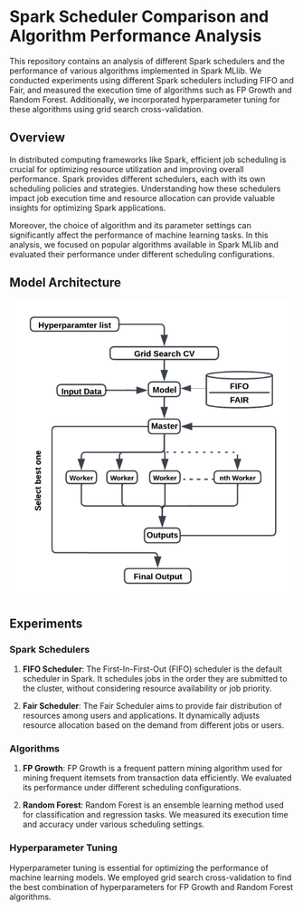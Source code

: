 # Spark Scheduler Comparison and Algorithm Performance Analysis

This repository contains an analysis of different Spark schedulers and the performance of various algorithms implemented in Spark MLlib. We conducted experiments using different Spark schedulers including FIFO and Fair, and measured the execution time of algorithms such as FP Growth and Random Forest. Additionally, we incorporated hyperparameter tuning for these algorithms using grid search cross-validation.

## Overview

In distributed computing frameworks like Spark, efficient job scheduling is crucial for optimizing resource utilization and improving overall performance. Spark provides different schedulers, each with its own scheduling policies and strategies. Understanding how these schedulers impact job execution time and resource allocation can provide valuable insights for optimizing Spark applications.

Moreover, the choice of algorithm and its parameter settings can significantly affect the performance of machine learning tasks. In this analysis, we focused on popular algorithms available in Spark MLlib and evaluated their performance under different scheduling configurations.

## Model Architecture

![Architecture](https://github.com/Sai-Kartheek-Reddy/Spark-Scheduler-Comparison/blob/main/Architecture.png)

## Experiments

### Spark Schedulers

1. **FIFO Scheduler**: The First-In-First-Out (FIFO) scheduler is the default scheduler in Spark. It schedules jobs in the order they are submitted to the cluster, without considering resource availability or job priority.
   
2. **Fair Scheduler**: The Fair Scheduler aims to provide fair distribution of resources among users and applications. It dynamically adjusts resource allocation based on the demand from different jobs or users.

### Algorithms

1. **FP Growth**: FP Growth is a frequent pattern mining algorithm used for mining frequent itemsets from transaction data efficiently. We evaluated its performance under different scheduling configurations.

2. **Random Forest**: Random Forest is an ensemble learning method used for classification and regression tasks. We measured its execution time and accuracy under various scheduling settings.

### Hyperparameter Tuning

Hyperparameter tuning is essential for optimizing the performance of machine learning models. We employed grid search cross-validation to find the best combination of hyperparameters for FP Growth and Random Forest algorithms.
